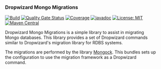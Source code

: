 ### Dropwizard Mongo Migrations
[![Build](https://github.com/kiwiproject/dropwizard-mongo-migrations/workflows/build/badge.svg)](https://github.com/kiwiproject/dropwizard-mongo-migrations/actions?query=workflow%3Abuild)
[![Quality Gate Status](https://sonarcloud.io/api/project_badges/measure?project=kiwiproject_dropwizard-mongo-migrations&metric=alert_status)](https://sonarcloud.io/dashboard?id=kiwiproject_dropwizard-mongo-migrations)
[![Coverage](https://sonarcloud.io/api/project_badges/measure?project=kiwiproject_dropwizard-mongo-migrations&metric=coverage)](https://sonarcloud.io/dashboard?id=kiwiproject_dropwizard-mongo-migrations)
[![javadoc](https://javadoc.io/badge2/org.kiwiproject/dropwizard-mongo-migrations/javadoc.svg)](https://javadoc.io/doc/org.kiwiproject/dropwizard-mongo-migrations)
[![License: MIT](https://img.shields.io/badge/License-MIT-blue.svg)](https://opensource.org/licenses/MIT)
[![Maven Central](https://img.shields.io/maven-central/v/org.kiwiproject/dropwizard-mongo-migrations)](https://search.maven.org/search?q=g:org.kiwiproject%20a:dropwizard-mongo-migrations)

Dropwizard Mongo Migrations is a simple library to assist in migrating Mongo databases.  This library provides a set of 
Dropwizard commands similar to Dropwizard's migration library for RDBS systems.

The migrations are performed by the library [Mongock](https://www.mongock.io). This bundles sets up the configuration to 
use the migration framework as a Dropwizard command.
